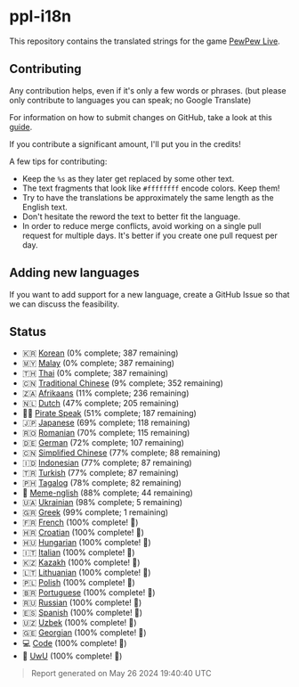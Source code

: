 [//]: # "This file is automatically generated by generate_readme.py"
# ppl-i18n
This repository contains the translated strings for the game [PewPew Live](https://pewpew.live).
## Contributing
Any contribution helps, even if it's only a few words or phrases.
(but please only contribute to languages you can speak; no Google Translate)

For information on how to submit changes on GitHub, take a look at this [guide](https://docs.github.com/en/free-pro-team@latest/github/managing-files-in-a-repository/editing-files-in-another-users-repository).

If you contribute a significant amount, I'll put you in the credits!

A few tips for contributing:
* Keep the `%s` as they later get replaced by some other text.
* The text fragments that look like `#ffffffff` encode colors. Keep them!
* Try to have the translations be approximately the same length as the English text.
* Don't hesitate the reword the text to better fit the language.
* In order to reduce merge conflicts, avoid working on a single pull request for multiple days. It's better if you create one pull request per day.
## Adding new languages
If you want to add support for a new language, create a GitHub Issue so that we can discuss
the feasibility.
## Status
* 🇰🇷 [Korean](/translations/kor.po) (0% complete; 387 remaining)
* 🇲🇾 [Malay](/translations/msa.po) (0% complete; 387 remaining)
* 🇹🇭 [Thai](/translations/tha.po) (0% complete; 387 remaining)
* 🇨🇳 [Traditional Chinese](/translations/cht.po) (9% complete; 352 remaining)
* 🇿🇦 [Afrikaans](/translations/afr.po) (11% complete; 236 remaining)
* 🇳🇱 [Dutch](/translations/nld.po) (47% complete; 205 remaining)
* 🏴‍☠️ [Pirate Speak](/translations/pirate.po) (51% complete; 187 remaining)
* 🇯🇵 [Japanese](/translations/jpn.po) (69% complete; 118 remaining)
* 🇷🇴 [Romanian](/translations/ron.po) (70% complete; 115 remaining)
* 🇩🇪 [German](/translations/deu.po) (72% complete; 107 remaining)
* 🇨🇳 [Simplified Chinese](/translations/chs.po) (77% complete; 88 remaining)
* 🇮🇩 [Indonesian](/translations/ind.po) (77% complete; 87 remaining)
* 🇹🇷 [Turkish](/translations/tur.po) (77% complete; 87 remaining)
* 🇵🇭 [Tagalog](/translations/tgl.po) (78% complete; 82 remaining)
* 🐸 [Meme-nglish](/translations/meme.po) (88% complete; 44 remaining)
* 🇺🇦 [Ukrainian](/translations/ukr.po) (98% complete; 5 remaining)
* 🇬🇷 [Greek](/translations/ell.po) (99% complete; 1 remaining)
* 🇫🇷 [French](/translations/fra.po) (100% complete! 🎉)
* 🇭🇷 [Croatian](/translations/hrv.po) (100% complete! 🎉)
* 🇭🇺 [Hungarian](/translations/hun.po) (100% complete! 🎉)
* 🇮🇹 [Italian](/translations/ita.po) (100% complete! 🎉)
* 🇰🇿 [Kazakh](/translations/kaz.po) (100% complete! 🎉)
* 🇱🇹 [Lithuanian](/translations/lit.po) (100% complete! 🎉)
* 🇵🇱 [Polish](/translations/pol.po) (100% complete! 🎉)
* 🇧🇷 [Portuguese](/translations/por.po) (100% complete! 🎉)
* 🇷🇺 [Russian](/translations/rus.po) (100% complete! 🎉)
* 🇪🇸 [Spanish](/translations/spa.po) (100% complete! 🎉)
* 🇺🇿 [Uzbek](/translations/uzb.po) (100% complete! 🎉)
* 🇬🇪 [Georgian](/translations/kat.po) (100% complete! 🎉)
* 💻 [Code](/translations/code.po) (100% complete! 🎉)
* 🥰 [UwU](/translations/uwu.po) (100% complete! 🎉)
> Report generated on May 26 2024 19:40:40 UTC